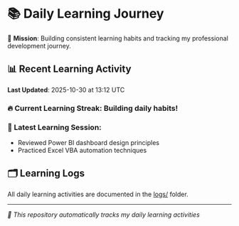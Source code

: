 # 📚 Daily Learning Journey

🎯 **Mission**: Building consistent learning habits and tracking my professional development journey.

## 📊 Recent Learning Activity

**Last Updated**: 2025-10-30 at 13:12 UTC

### 🔥 Current Learning Streak: Building daily habits!

### 📝 Latest Learning Session:
- Reviewed Power BI dashboard design principles
- Practiced Excel VBA automation techniques

## 🗂️ Learning Logs

All daily learning activities are documented in the [logs/](./logs/) folder.

---
*🤖 This repository automatically tracks my daily learning activities*
